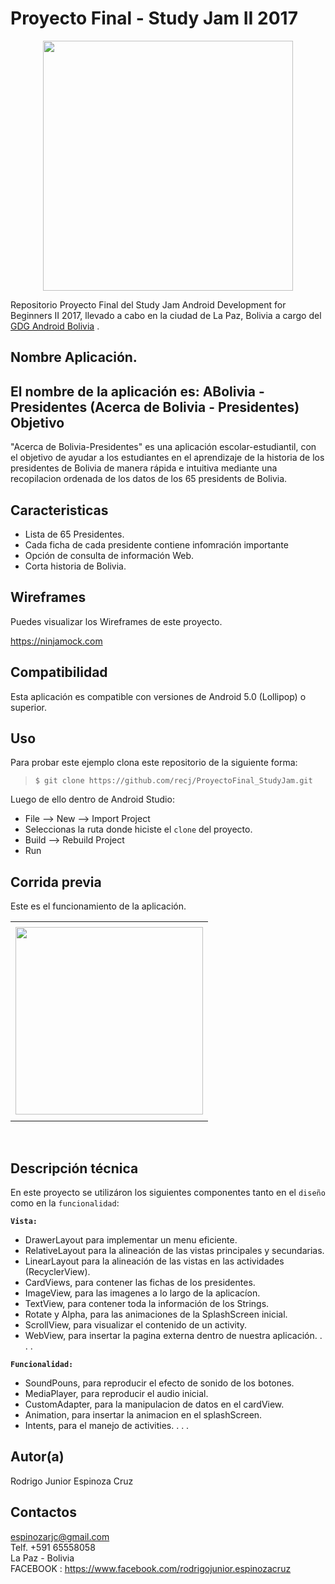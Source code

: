 Proyecto Final - Study Jam II 2017
===
<div align="center">
    <center>
        <img src="http://developerstudyjams.com/images/masthead.png" width="400px"/>
    </center>
</div>

Repositorio Proyecto Final del Study Jam Android Development for Beginners II 2017, llevado a cabo en la ciudad de La Paz, Bolivia a cargo del <a target="_blank" href="http://www.gdg.androidbolivia.com">GDG Android Bolivia</a> .

Nombre Aplicación.
---
El nombre de la aplicación es: ABolivia - Presidentes
        (Acerca de Bolivia - Presidentes)
Objetivo
---
"Acerca de Bolivia-Presidentes" es una aplicación escolar-estudiantil, con el objetivo de ayudar a los estudiantes en el aprendizaje de la historia de los presidentes de Bolivia de manera rápida e intuitiva mediante una recopilacion ordenada de los datos de los 65 presidents de Bolivia.

Caracteristicas
---
* Lista de 65 Presidentes.
* Cada ficha de cada presidente contiene infomración importante 
* Opción de consulta de información Web.
* Corta historia de Bolivia.

Wireframes
---
Puedes visualizar los Wireframes de este proyecto.

https://ninjamock.com

Compatibilidad
---
Esta aplicación es compatible con versiones de Android 5.0 (Lollipop) o superior.

Uso
---------
Para probar este ejemplo clona este repositorio de la siguiente forma:
>
>     $ git clone https://github.com/recj/ProyectoFinal_StudyJam.git

Luego de ello dentro de Android Studio:

* File --> New --> Import Project 
* Seleccionas la ruta donde hiciste el `clone` del proyecto.
* Build --> Rebuild Project
* Run 

Corrida previa
---
Este es el funcionamiento de la aplicación.
<div align="center">
    <center>
        <table border="0">
            <tr>
                <td> </td>
            </tr>
            <tr>
                <td><img src="/img/videoFuncionalidad.mp4" width="300"></td>
            </tr>
            <tr>
                <td> </td>
            </tr>
        </table>
    </center>
</div>
<br>

Descripción técnica
---
En este proyecto se utilizáron los siguientes componentes tanto en el `diseño` como en la `funcionalidad`:

**`Vista:`**
* DrawerLayout para implementar un menu eficiente.
* RelativeLayout para la alineación de las vistas principales y secundarias.
* LinearLayout para la alineación de las vistas en las actividades (RecyclerView).
* CardViews, para contener las fichas de los presidentes.
* ImageView, para las imagenes a lo largo de la aplicacíon.
* TextView, para contener toda la información de los Strings.
* Rotate y Alpha, para las animaciones de la SplashScreen inicial.
* ScrollView, para visualizar el contenido de un activity.
* WebView, para insertar la pagina externa dentro de nuestra aplicación.
.
.
.

**`Funcionalidad:`**
* SoundPouns, para reproducir el efecto de sonido de los botones.
* MediaPlayer, para reproducir el audio inicial.
* CustomAdapter, para la manipulacion de datos en el cardView.
* Animation, para insertar la animacion en el splashScreen.
* Intents, para el manejo de activities. 
.
.
.

Autor(a)
---
Rodrigo Junior Espinoza Cruz

Contactos
---
espinozarjc@gmail.com<br>
Telf. +591 65558058<br>
La Paz - Bolivia<br>
FACEBOOK : https://www.facebook.com/rodrigojunior.espinozacruz